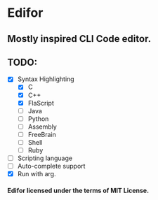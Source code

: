 # Edifor
## Mostly inspired CLI Code editor.

## TODO:
  * [x] Syntax Highlighting 
    * [x] C
    * [x] C++
    * [x] FlaScript
    * [ ] Java
    * [ ] Python
    * [ ] Assembly
    * [ ] FreeBrain
    * [ ] Shell
    * [ ] Ruby
  * [ ] Scripting language
  * [ ] Auto-complete support
  * [x] Run with arg.
  
#### Edifor licensed under the terms of MIT License.
